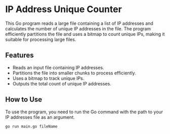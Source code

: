 # IP Address Unique Counter

This Go program reads a large file containing a list of IP addresses and calculates the number of unique IP addresses in the file. The program efficiently partitions the file and uses a bitmap to count unique IPs, making it suitable for processing large files.

## Features

- Reads an input file containing IP addresses.
- Partitions the file into smaller chunks to process efficiently.
- Uses a bitmap to track unique IPs.
- Outputs the total count of unique IP addresses.

## How to Use

To use the program, you need to run the Go command with the path to your IP addresses file as an argument. 

```bash
go run main.go fileName
